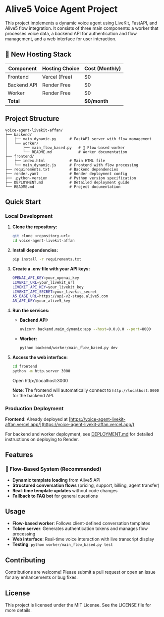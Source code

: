 # Alive5 Voice Agent Project

This project implements a dynamic voice agent using LiveKit, FastAPI, and Alive5 flow integration. It consists of three main components: a worker that processes voice data, a backend API for authentication and flow management, and a web interface for user interaction.

## 🚀 New Hosting Stack

| Component   | Hosting Choice     | Cost (Monthly)           |
| ----------- | ------------------ | ------------------------ |
| Frontend    | Vercel (Free)      | \$0                      |
| Backend API | Render Free        | \$0                      |
| Worker      | Render Free        | \$0                      |
| **Total**   |                    | **\$0/month**            |

## Project Structure

```
voice-agent-livekit-affan/
├── backend/
│   ├── main_dynamic.py      # FastAPI server with flow management
│   └── worker/
│       ├── main_flow_based.py   # 🚀 Flow-based worker
│       └── README.md            # Worker documentation
├── frontend/
│   ├── index.html           # Main HTML file
│   └── main_dynamic.js      # Frontend with flow processing
├── requirements.txt         # Backend dependencies
├── render.yaml              # Render deployment config
├── .python-version          # Python version specification
├── DEPLOYMENT.md            # Detailed deployment guide
└── README.md                # Project documentation
```

## Quick Start

### Local Development

1. **Clone the repository:**
   ```bash
   git clone <repository-url>
   cd voice-agent-livekit-affan
   ```

2. **Install dependencies:**
   ```bash
   pip install -r requirements.txt
   ```

3. **Create a .env file with your API keys:**
   ```bash
   OPENAI_API_KEY=your_openai_key
   LIVEKIT_URL=your_livekit_url
   LIVEKIT_API_KEY=your_livekit_key
   LIVEKIT_API_SECRET=your_livekit_secret
   A5_BASE_URL=https://api-v2-stage.alive5.com
   A5_API_KEY=your_alive5_key
   ```

4. **Run the services:**
   - **Backend API:**
     ```bash
     uvicorn backend.main_dynamic:app --host=0.0.0.0 --port=8000
     ```
   
   - **Worker:**
     ```bash
     python backend/worker/main_flow_based.py dev
     ```

5. **Access the web interface:**
   ```bash
   cd frontend
   python -m http.server 3000
   ```
   Open http://localhost:3000

   **Note**: The frontend will automatically connect to `http://localhost:8000` for the backend API.

### Production Deployment

**Frontend**: Already deployed at [https://voice-agent-livekit-affan.vercel.app/](https://voice-agent-livekit-affan.vercel.app/)

For backend and worker deployment, see [DEPLOYMENT.md](DEPLOYMENT.md) for detailed instructions on deploying to Render.

## Features

### 🚀 Flow-Based System (Recommended)
- **Dynamic template loading** from Alive5 API
- **Structured conversation flows** (pricing, support, billing, agent transfer)
- **Real-time template updates** without code changes
- **Fallback to FAQ bot** for general questions



## Usage

- **Flow-based worker**: Follows client-defined conversation templates
- **Token server**: Generates authentication tokens and manages flow processing
- **Web interface**: Real-time voice interaction with live transcript display
- **Testing**: `python worker/main_flow_based.py test`

## Contributing

Contributions are welcome! Please submit a pull request or open an issue for any enhancements or bug fixes.

## License

This project is licensed under the MIT License. See the LICENSE file for more details.